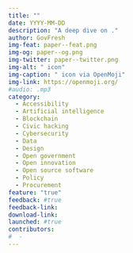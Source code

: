 ```yaml
---
title: ""
date: YYYY-MM-DD
description: "A deep dive on ."
author: GovFresh
img-feat: paper--feat.png
img-og: paper--og.png
img-twitter: paper--twitter.png
img-alt: " icon"
img-caption: " icon via OpenMoji"
img-link: https://openmoji.org/
#audio: .mp3
category:
  - Accessibility
  - Artificial intelligence
  - Blockchain
  - Civic hacking
  - Cybersecurity
  - Data
  - Design
  - Open government
  - Open innovation
  - Open source software
  - Policy
  - Procurement
feature: "true"
feedback: #true
feedback-link: 
download-link: 
launched: #true
contributors:
#  - 
---
```


